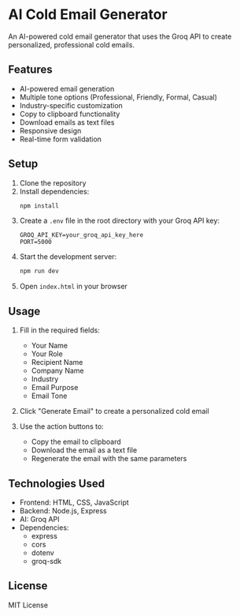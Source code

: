 # AI Cold Email Generator

An AI-powered cold email generator that uses the Groq API to create personalized, professional cold emails.

## Features

- AI-powered email generation
- Multiple tone options (Professional, Friendly, Formal, Casual)
- Industry-specific customization
- Copy to clipboard functionality
- Download emails as text files
- Responsive design
- Real-time form validation

## Setup

1. Clone the repository
2. Install dependencies:
   ```bash
   npm install
   ```
3. Create a `.env` file in the root directory with your Groq API key:
   ```
   GROQ_API_KEY=your_groq_api_key_here
   PORT=5000
   ```
4. Start the development server:
   ```bash
   npm run dev
   ```
5. Open `index.html` in your browser

## Usage

1. Fill in the required fields:
   - Your Name
   - Your Role
   - Recipient Name
   - Company Name
   - Industry
   - Email Purpose
   - Email Tone

2. Click "Generate Email" to create a personalized cold email
3. Use the action buttons to:
   - Copy the email to clipboard
   - Download the email as a text file
   - Regenerate the email with the same parameters

## Technologies Used

- Frontend: HTML, CSS, JavaScript
- Backend: Node.js, Express
- AI: Groq API
- Dependencies:
  - express
  - cors
  - dotenv
  - groq-sdk

## License

MIT License 